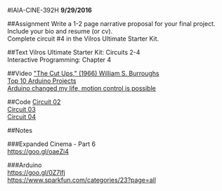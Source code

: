 #IAIA-CINE-392H
**9/29/2016**

##Assignment
Write a 1-2 page narrative proposal for your final project. Include your bio and resume (or cv).  
Complete circuit #4 in the Vilros Ultimate Starter Kit.  

##Text
Vilros Ultimate Starter Kit: Circuits 2-4  
Interactive Programming: Chapter 4  

##Video
["The Cut Ups," (1966) William S. Burroughs](https://www.youtube.com/watch?v=Uq_hztHJCM4)  
[Top 10 Arduino Projects](https://www.youtube.com/watch?v=eJg3yuAAawA)  
[Arduino changed my life, motion control is possible](https://www.youtube.com/watch?v=tXef1zVm2Xg)  

##Code
[Circuit 02](../arduino-kit/Circuit_02/Circuit_02.ino)  
[Circuit 03](../arduino-kit/Circuit_03/Circuit_03.ino)  
[Circuit 04](../arduino-kit/Circuit_04/Circuit_04.ino)  

##Notes  

###Expanded Cinema - Part 6  
https://goo.gl/oaeZi4  

###Arduino  
https://goo.gl/0Z7lfj  
https://www.sparkfun.com/categories/23?page=all
